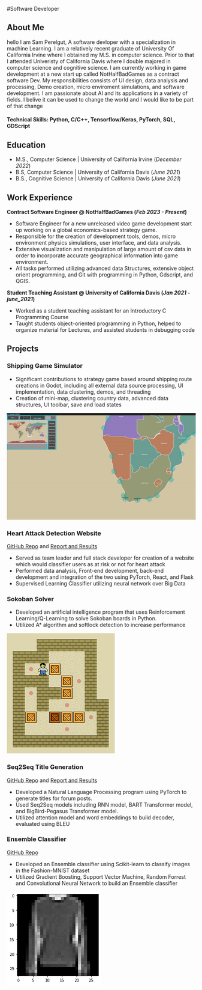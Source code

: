 #Software Developer

## About Me
  hello I am Sam Perelgut, A software devloper with a specialization in machine Learning. I am a relatively recent graduate of University Of California Irvine where I obtained my M.S. in computer science. Prior to that I attended Univeristy of California Davis where I double majored in computer science and cognitive science. I am currently working in game development at a new start up called NotHalfBadGames as a contract software Dev. My responsibilities consists of UI design, data analysis and processing, Demo creation, micro enviroment simulations, and software development. I am passionate about AI and its applications in a variety of fields. I belive it can be used to change the world and I would like to be part of that change 
  
#### Technical Skills: Python, C/C++, Tensorflow/Keras, PyTorch, SQL, GDScript

## Education
- M.S., Computer Science | University of California Irvine (_December 2022_)								       		
- B.S, Computer Science | University of California Davis (_June 2021_)	 			        		
- B.S., Cognitive Science | University of California Davis (_June 2021_)

## Work Experience
**Contract Software Engineer @ NotHalfBadGames (_Feb 2023 - Present_)**
- Software Engineer for a new unreleased video game development start up working on a global economics-based strategy game.
- Responsible for the creation of development tools, demos, micro environment physics simulations, user interface, and data analysis.
- Extensive visualization and manipulation of large amount of csv data in order to incorporate accurate geographical information into game environment.
- All tasks performed utilizing advanced data Structures, extensive object orient programming, and Git with programming in Python, Gdscript, and QGIS.

**Student Teaching Assistant @ University of California Davis (_Jan 2021 - june_2021_)**
- Worked as a student teaching assistant for an Introductory C Programming Course
- Taught students object-oriented programming in Python, helped to organize material for Lectures, and assisted students in debugging code

## Projects
### Shipping Game Simulator
- Significant contributions to strategy game based around shipping route creations in Godot, including all external 
data source processing, UI implementation, data clustering, demos, and threading
- Creation of mini-map, clustering country data, advanced data structures, UI toolbar, save and load states

![Sokoban_animation](/assets/shipgif.gif)

### Heart Attack Detection Website
[GitHub Repo](https://github.com/sperelgut/HeartAttackDetection) and [Report and Results](https://github.com/sperelgut/sperelgut.github.io/blob/main/assets/ProjectReport.pdf)

- Served as team leader and full stack developer for creation of a website which would classifier users as at risk or 
not for heart attack
- Performed data analysis, Front-end development, back-end development and integration of the two using 
PyTorch, React, and Flask
- Supervised Learning Classifier utilizing neural network over Big Data



### Sokoban Solver

- Developed an artificial intelligence program that uses Reinforcement Learning/Q-Learning
to solve Sokoban boards in Python.
- Utilized A* algorithm and softlock detection to increase performance
  
![Sokoban_animation](/assets/Sokoban_ani.gif)

### Seq2Seq Title Generation
[GitHub Repo](https://github.com/sperelgut/CS272-Final-Project) and [Report and Results](https://github.com/sperelgut/sperelgut.github.io/blob/main/assets/CS272_Report-1.pdf)

- Developed a Natural Language Processing program using PyTorch to generate titles for forum posts.
- Used Seq2Seq models including RNN model, BART Transformer model, and BigBird-Pegasus Transformer 
model. 
- Utilized attention model and word embeddings to build decoder, evaluated using BLEU

### Ensemble Classifier 
[GitHub Repo](https://github.com/sperelgut/Fashion-Classifier)

- Developed an Ensemble classifier using Scikit-learn to classify images in the Fashion-MNIST dataset
- Utilized Gradient Boosting, Support Vector Machine, Random Forrest and Convolutional Neural Network
to build an Ensemble classifier

![Fashion convolution](/assets/eigenGif.gif)

